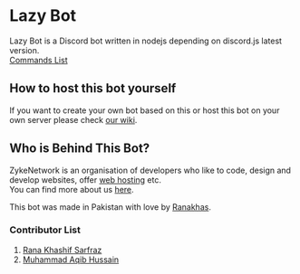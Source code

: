 # Lazy Bot
Lazy Bot is a Discord bot written in nodejs depending on discord.js latest version.  
[Commands List](https://github.com/ZykeNetwork/Lazy-Bot/wiki/Commands)
## How to host this bot yourself
If you want to create your own bot based on this or host this bot on your own server please check [our wiki](https://github.com/ZykeNetwork/Lazy-Bot/wiki).
## Who is Behind This Bot?
ZykeNetwork is an organisation of developers who like to code, design and develop websites, offer [web hosting](https://zykehost.me) etc.  
You can find more about us [here](https://zyke.us.to).  

This bot was made in Pakistan with love by [Ranakhas](https://github.com/ranakhas).
### Contributor List
1. [Rana Khashif Sarfraz](https://rana.fun)
2. [Muhammad Aqib Hussain](https://mahofficial.win/)

